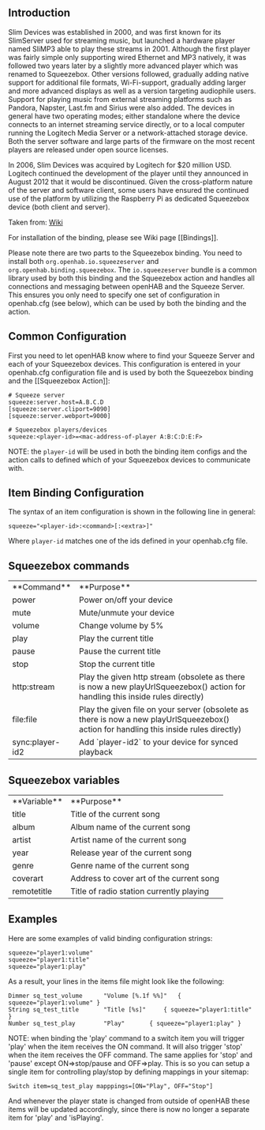 ## Introduction

Slim Devices was established in 2000, and was first known for its SlimServer used for streaming music, but launched a hardware player named SliMP3 able to play these streams in 2001. Although the first player was fairly simple only supporting wired Ethernet and MP3 natively, it was followed two years later by a slightly more advanced player which was renamed to Squeezebox. Other versions followed, gradually adding native support for additional file formats, Wi-Fi-support, gradually adding larger and more advanced displays as well as a version targeting audiophile users. Support for playing music from external streaming platforms such as Pandora, Napster, Last.fm and Sirius were also added. The devices in general have two operating modes; either standalone where the device connects to an internet streaming service directly, or to a local computer running the Logitech Media Server or a network-attached storage device. Both the server software and large parts of the firmware on the most recent players are released under open source licenses.

In 2006, Slim Devices was acquired by Logitech for $20 million USD. Logitech continued the development of the player until they announced in August 2012 that it would be discontinued. Given the cross-platform nature of the server and software client, some users have ensured the continued use of the platform by utilizing the Raspberry Pi as dedicated Squeezebox device (both client and server).

Taken from: [Wiki](http://en.wikipedia.org/wiki/Squeezebox_%28network_music_player%29)

For installation of the binding, please see Wiki page [[Bindings]].

Please note there are two parts to the Squeezebox binding. You need to install both `org.openhab.io.squeezeserver` and `org.openhab.binding.squeezebox`. The `io.squeezeserver` bundle is a common library used by both this binding and the Squeezebox action and handles all connections and messaging between openHAB and the Squeeze Server. This ensures you only need to specify one set of configuration in openhab.cfg (see below), which can be used by both the binding and the action.

## Common Configuration

First you need to let openHAB know where to find your Squeeze Server and each of your Squeezebox devices. This configuration is entered in your openhab.cfg configuration file and is used by both the Squeezebox binding and the [[Squeezebox Action]]:

    # Squeeze server
    squeeze:server.host=A.B.C.D
    [squeeze:server.cliport=9090]
    [squeeze:server.webport=9000]
    
    # Squeezebox players/devices
    squeeze:<player-id>=<mac-address-of-player A:B:C:D:E:F>

NOTE: the `player-id` will be used in both the binding item configs and the action calls to defined which of your Squeezebox devices to communicate with.

## Item Binding Configuration

The syntax of an item configuration is shown in the following line in general:

    squeeze="<player-id>:<command>[:<extra>]"

Where `player-id` matches one of the ids defined in your openhab.cfg file.

## Squeezebox commands

<table>
  <tr><td>**Command**</td><td>**Purpose**</td></tr>
  <tr><td>power</td><td>Power on/off your device</td></tr>
  <tr><td>mute</td><td>Mute/unmute your device</td></tr>
  <tr><td>volume</td><td>Change volume by 5%</td></tr>
  <tr><td>play</td><td>Play the current title</td></tr>
  <tr><td>pause</td><td>Pause the current title</td></tr>
  <tr><td>stop</td><td>Stop the current title</td></tr>
  <tr><td>http:stream</td><td>Play the given http stream (obsolete as there is now a new playUrlSqueezebox() action for handling this inside rules directly)</td></tr>
  <tr><td>file:file</td><td>Play the given file on your server (obsolete as there is now a new playUrlSqueezebox() action for handling this inside rules directly)</td></tr>
  <tr><td>sync:player-id2</td><td>Add `player-id2` to your device for synced playback</td></tr>
</table>

## Squeezebox variables

<table>
  <tr><td>**Variable**</td><td>**Purpose**</td></tr>
  <tr><td>title</td><td>Title of the current song</td></tr>
  <tr><td>album</td><td>Album name of the current song</td></tr>
  <tr><td>artist</td><td>Artist name of the current song</td></tr>
  <tr><td>year</td><td>Release year of the current song</td></tr>
  <tr><td>genre</td><td>Genre name of the current song</td></tr>
  <tr><td>coverart</td><td>Address to cover art of the current song</td></tr>
  <tr><td>remotetitle</td><td>Title of radio station currently playing</td></tr>
</table>

## Examples

Here are some examples of valid binding configuration strings:

    squeeze="player1:volume"
    squeeze="player1:title"
    squeeze="player1:play"

As a result, your lines in the items file might look like the following:

    Dimmer sq_test_volume 	   "Volume [%.1f %%]"	{ squeeze="player1:volume" }
    String sq_test_title	   "Title [%s]"		{ squeeze="player1:title" }
    Number sq_test_play        "Play"		{ squeeze="player1:play" }

NOTE: when binding the 'play' command to a switch item you will trigger 'play' when the item receives the ON command. It will also trigger 'stop' when the item receives the OFF command. The same applies for 'stop' and 'pause' except ON=>stop/pause and OFF=>play. This is so you can setup a single item for controlling play/stop by defining mappings in your sitemap:

    Switch item=sq_test_play mapppings=[ON="Play", OFF="Stop"]

And whenever the player state is changed from outside of openHAB these items will be updated accordingly, since there is now no longer a separate item for 'play' and 'isPlaying'.